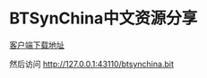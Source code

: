 # BTSynChina中文资源分享

[客户端下载地址](https://github.com/HelloZeroNet/ZeroNet#user-content-how-to-join)

然后访问 http://127.0.0.1:43110/btsynchina.bit

